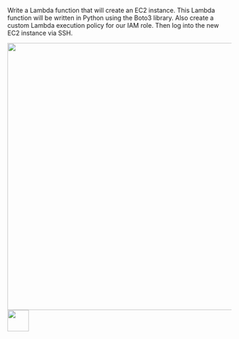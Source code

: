 Write a Lambda function that will create an EC2 instance. This Lambda function will be written in Python using the Boto3 library. Also create a custom Lambda execution policy for our IAM role. Then log into the new EC2 instance via SSH.

<img src="https://github.com/riched158/AWS/blob/main/Serverless/lambdaProj1/aws1.jpeg" align="right" width="600" height="600">



<a href="url"><img src="https://github.com/riched158/AWS/blob/main/Serverless/lambdaProj1/aws1.jpeg" align="left" height="48" width="48" ></a>
